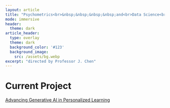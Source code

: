 ```yaml
---
layout: article
title: "Psychometrics<br>&nbsp;&nbsp;&nbsp;&nbsp;and<br>Data Science<br>Laboratory"
mode: immersive
header:
  theme: dark
article_header:
  type: overlay
  theme: dark
  background_color: '#123'
  background_image:
    src: /assets/bg.webp
excerpt: "directed by Professor J. Chen"
---
```

<script>
  document.title = "Psychometrics and Data Science Laboratory";
</script>

# Current Project

[Advancing Generative AI in Personalized Learning](https://psychometrics-ds.github.io/projects/2024-04-01-Advancing-Generative-AI-in-Personalized-Learning.html)